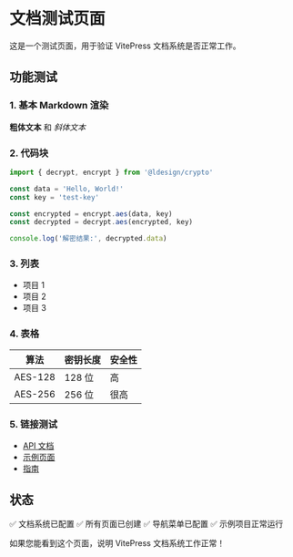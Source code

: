 # 文档测试页面

这是一个测试页面，用于验证 VitePress 文档系统是否正常工作。

## 功能测试

### 1. 基本 Markdown 渲染

**粗体文本** 和 _斜体文本_

### 2. 代码块

```typescript
import { decrypt, encrypt } from '@ldesign/crypto'

const data = 'Hello, World!'
const key = 'test-key'

const encrypted = encrypt.aes(data, key)
const decrypted = decrypt.aes(encrypted, key)

console.log('解密结果:', decrypted.data)
```

### 3. 列表

- 项目 1
- 项目 2
- 项目 3

### 4. 表格

| 算法    | 密钥长度 | 安全性 |
| ------- | -------- | ------ |
| AES-128 | 128 位   | 高     |
| AES-256 | 256 位   | 很高   |

### 5. 链接测试

- [API 文档](./api/index.md)
- [示例页面](./examples/index.md)
- [指南](./guide/quick-start.md)

## 状态

✅ 文档系统已配置 ✅ 所有页面已创建 ✅ 导航菜单已配置 ✅ 示例项目正常运行

如果您能看到这个页面，说明 VitePress 文档系统工作正常！
